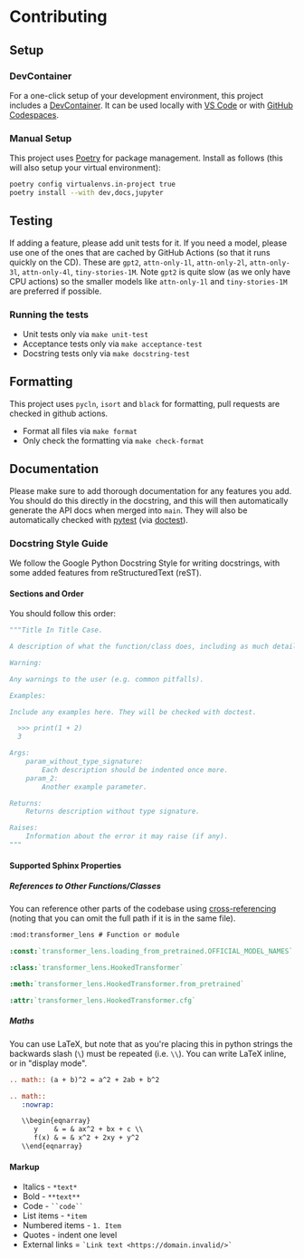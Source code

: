 # Contributing

## Setup

### DevContainer

For a one-click setup of your development environment, this project includes a
[DevContainer](https://containers.dev/). It can be used locally with [VS
Code](https://marketplace.visualstudio.com/items?itemName=ms-vscode-remote.remote-containers) or
with [GitHub Codespaces](https://github.com/features/codespaces).

### Manual Setup

This project uses [Poetry](https://python-poetry.org/docs/#installation) for package management.
Install as follows (this will also setup your virtual environment):

```bash
poetry config virtualenvs.in-project true
poetry install --with dev,docs,jupyter
```

## Testing

If adding a feature, please add unit tests for it. If you need a model, please use one of the ones
that are cached by GitHub Actions (so that it runs quickly on the CD). These are `gpt2`,
`attn-only-1l`, `attn-only-2l`, `attn-only-3l`, `attn-only-4l`, `tiny-stories-1M`. Note `gpt2` is
quite slow (as we only have CPU actions) so the smaller models like `attn-only-1l` and
`tiny-stories-1M` are preferred if possible.

### Running the tests

- Unit tests only via `make unit-test`
- Acceptance tests only via `make acceptance-test`
- Docstring tests only via `make docstring-test`

## Formatting

This project uses `pycln`, `isort` and `black` for formatting, pull requests are checked in github
actions.

- Format all files via `make format`
- Only check the formatting via `make check-format`

## Documentation

Please make sure to add thorough documentation for any features you add. You should do this directly
in the docstring, and this will then automatically generate the API docs when merged into `main`.
They will also be automatically checked with [pytest](https://docs.pytest.org/) (via
[doctest](https://docs.python.org/3/library/doctest.html)).

### Docstring Style Guide

We follow the Google Python Docstring Style for writing docstrings, with some added features from
reStructuredText (reST).

#### Sections and Order

You should follow this order:

```python
"""Title In Title Case.

A description of what the function/class does, including as much detail as is necessary to fully understand it.

Warning:

Any warnings to the user (e.g. common pitfalls).

Examples:

Include any examples here. They will be checked with doctest.

  >>> print(1 + 2)
  3

Args:
    param_without_type_signature:
        Each description should be indented once more.
    param_2:
        Another example parameter.

Returns:
    Returns description without type signature.

Raises:
    Information about the error it may raise (if any).
"""
```

#### Supported Sphinx Properties

##### References to Other Functions/Classes

You can reference other parts of the codebase using
[cross-referencing](https://www.sphinx-doc.org/en/master/usage/domains/python.html#cross-referencing-python-objects)
(noting that you can omit the full path if it is in the same file).

```reStructuredText
:mod:transformer_lens # Function or module

:const:`transformer_lens.loading_from_pretrained.OFFICIAL_MODEL_NAMES`

:class:`transformer_lens.HookedTransformer`

:meth:`transformer_lens.HookedTransformer.from_pretrained`

:attr:`transformer_lens.HookedTransformer.cfg`
```

##### Maths

You can use LaTeX, but note that as you're placing this in python strings the backwards slash (`\`)
must be repeated (i.e. `\\`). You can write LaTeX inline, or in "display mode".

```reStructuredText
.. math:: (a + b)^2 = a^2 + 2ab + b^2
```

```reStructuredText
.. math::
   :nowrap:

   \\begin{eqnarray}
      y    & = & ax^2 + bx + c \\
      f(x) & = & x^2 + 2xy + y^2
   \\end{eqnarray}
```

#### Markup

- Italics - `*text*`
- Bold - `**text**`
- Code - ` ``code`` `
- List items - `*item`
- Numbered items - `1. Item`
- Quotes - indent one level
- External links = ``` `Link text <https://domain.invalid/>` ```
